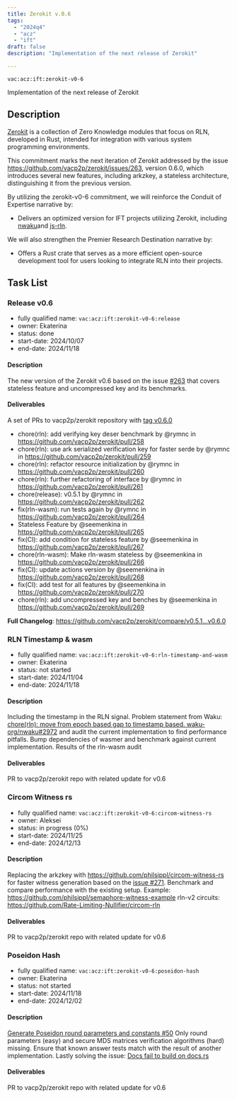 ```yaml
---
title: Zerokit v.0.6
tags:
  - "2024q4"
  - "acz"
  - "ift"
draft: false
description: "Implementation of the next release of Zerokit"

---
```


`vac:acz:ift:zerokit-v0-6`

Implementation of the next release of Zerokit 
## Description

[Zerokit](https://github.com/vacp2p/zerokit) is a collection of Zero Knowledge modules that focus on RLN, 
developed in Rust, intended for integration with various system programming environments.

This commitment marks the next iteration of Zerokit addressed by the issue https://github.com/vacp2p/zerokit/issues/263, 
version 0.6.0, which introduces several new features, including arkzkey, a stateless architecture, 
distinguishing it from the previous version.

By utilizing the zerokit-v0-6 commitment, we will reinforce the Conduit of Expertise narrative by:
* Delivers an optimized version for IFT projects utilizing Zerokit, 
including [nwaku](https://github.com/waku-org/nwaku)and [js-rln](https://github.com/waku-org/js-rln).

We will also strengthen the Premier Research Destination narrative by:
* Offers a Rust crate that serves as a more efficient open-source development tool 
for users looking to integrate RLN into their projects. 


## Task List

### Release v0.6

* fully qualified name: `vac:acz:ift:zerokit-v0-6:release`
* owner: Ekaterina
* status: done
* start-date: 2024/10/07
* end-date: 2024/11/18

#### Description

The new version of the Zerokit v0.6 based on the issue [#263](https://github.com/vacp2p/zerokit/issues/263)
that covers stateless feature and uncompressed key and its benchmarks. 

#### Deliverables
A set of PRs to vacp2p/zerokit repository with [tag v0.6.0](https://github.com/vacp2p/zerokit/releases/tag/v0.6.0) 

* chore(rln): add verifying key deser benchmark by @rymnc in https://github.com/vacp2p/zerokit/pull/258
* chore(rln): use ark serialized verification key for faster serde by @rymnc in https://github.com/vacp2p/zerokit/pull/259
* chore(rln): refactor resource initialization by @rymnc in https://github.com/vacp2p/zerokit/pull/260
* chore(rln): further refactoring of interface by @rymnc in https://github.com/vacp2p/zerokit/pull/261
* chore(release): v0.5.1 by @rymnc in https://github.com/vacp2p/zerokit/pull/262
* fix(rln-wasm): run tests again by @rymnc in https://github.com/vacp2p/zerokit/pull/264
* Stateless Feature by @seemenkina in https://github.com/vacp2p/zerokit/pull/265
* fix(CI): add condition for stateless feature by @seemenkina in https://github.com/vacp2p/zerokit/pull/267
* chore(rln-wasm): Make rln-wasm stateless by @seemenkina in https://github.com/vacp2p/zerokit/pull/266
* fix(CI): update actions version by @seemenkina in https://github.com/vacp2p/zerokit/pull/268
* fix(CI): add test for all features by @seemenkina in https://github.com/vacp2p/zerokit/pull/270
* chore(rln): add uncompressed key and benches by @seemenkina in https://github.com/vacp2p/zerokit/pull/269


**Full Changelog**: https://github.com/vacp2p/zerokit/compare/v0.5.1...v0.6.0


### RLN Timestamp & wasm 

* fully qualified name: `vac:acz:ift:zerokit-v0-6:rln-timestamp-and-wasm`
* owner: Ekaterina
* status: not started 
* start-date: 2024/11/04
* end-date: 2024/11/18

#### Description

Including the timestamp in the RLN signal. 
Problem statement from Waku: [chore(rln): move from epoch based gap to timestamp based. waku-org/nwaku#2972](https://github.com/waku-org/nwaku/issues/2972) and 
audit the current implementation to find performance pitfalls. 
Bump dependencies of wasmer and benchmark against current implementation.
Results of the rln-wasm audit

#### Deliverables

PR to vacp2p/zerokit repo with related update for v0.6

### Circom Witness rs

* fully qualified name: `vac:acz:ift:zerokit-v0-6:circom-witness-rs`
* owner: Aleksei
* status: in progress (0%)
* start-date: 2024/11/25
* end-date: 2024/12/13

#### Description

Replacing the arkzkey with https://github.com/philsippl/circom-witness-rs for faster witness generation
based on the [issue #271](https://github.com/vacp2p/zerokit/issues/271). 
Benchmark and compare performance with the existing setup. 
Example: https://github.com/philsippl/semaphore-witness-example
rln-v2 circuits: https://github.com/Rate-Limiting-Nullifier/circom-rln

#### Deliverables

PR to vacp2p/zerokit repo with related update for v0.6

### Poseidon Hash

* fully qualified name: `vac:acz:ift:zerokit-v0-6:poseidon-hash`
* owner: Ekaterina
* status: not started 
* start-date: 2024/11/18
* end-date: 2024/12/02

#### Description

[Generate Poseidon round parameters and constants #50](https://github.com/vacp2p/zerokit/issues/50)
Only round parameters (easy) and 
secure MDS matrices verification algorithms (hard) missing.
Ensure that known answer tests match with the result of another implementation.
Lastly solving the issue: [Docs fail to build on docs.rs](https://github.com/vacp2p/zerokit/issues/256) 

#### Deliverables

PR to vacp2p/zerokit repo with related update for v0.6




